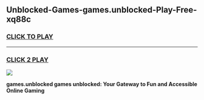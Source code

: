
## Unblocked-Games-games.unblocked-Play-Free-xq88c
<h3>
<a href="https://premium76.site?title=games.unblocked&ref=18A">CLICK TO PLAY</a></h3>
<hr>

<h3>
<a href="https://premium76.site?title=games.unblocked&ref=18A">CLICK 2 PLAY</a>
  
</h3>

<a href="https://premium76.site?title=games.unblocked&ref=18A"><img src="https://clearcache.store/games.png"></a>


**games.unblocked games unblocked: Your Gateway to Fun and Accessible Online Gaming**
